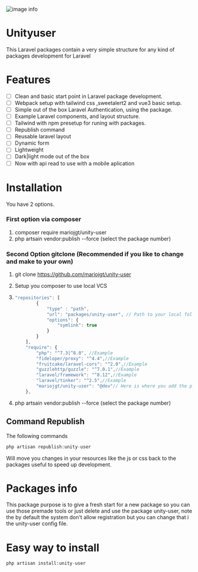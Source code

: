![image info](https://raw.githubusercontent.com/mariojgt/unity-user/master/Publish/Public/image/unity-user.png)

# Unityuser
This Laravel packages contain a very simple structure for any kind of packages development for Laravel

# Features

- [ ] Clean and basic start point in Laravel package development.
- [ ] Webpack setup with tailwind css ,sweetalert2 and vue3 basic setup.
- [ ] Simple out of the box Laravel Authentication, using the package.
- [ ] Example Laravel components, and layout structure.
- [ ] Tailwind with npm presetup for runing with packages.
- [ ] Republish command
- [ ] Reusable laravel layout
- [ ] Dynamic form
- [ ] Lightweight
- [ ] Dark|light mode out of the box
- [ ] Now with api read to use with a mobile aplication

# Installation

You have 2 options.

### First option via composer

1. composer require mariojgt/unity-user
2. php artsain vendor:publish --force  (select the package number)

### Second Option gitclone (Recommended if you like to change and make to your own)

1. git clone https://github.com/mariojgt/unity-user

2. Setup you composer to use local VCS

3. ```javascript
   "repositories": [
           {
               "type" : "path",
               "url": "packages/unity-user", // Path to your local folder package
               "options": {
                   "symlink": true
               }
           }
       ],
       "require": {
           "php": "^7.3|^8.0", //Example
           "fideloper/proxy": "^4.4",//Example
           "fruitcake/laravel-cors": "^2.0",//Example
           "guzzlehttp/guzzle": "^7.0.1",//Example
           "laravel/framework": "^8.12",//Example
           "laravel/tinker": "^2.5",//Example
           "mariojgt/unity-user": "@dev"// Here is where you add the package reference
       },
   ```

4. php artsain vendor:publish --force  (select the package number)

## Command Republish

The following commands

```php
php artisan republish:unity-user
```

Will move you changes in your resources like the js or css back to the packages useful to speed up development.

# Packages info

This package purpose is to give a fresh start for a new package so you can use those premade tools or just delete and use the package unity-user, note the by default the system don't allow registration but you can change that i the unity-user config file.
# Easy way to install

```php
php artisan install:unity-user
```
